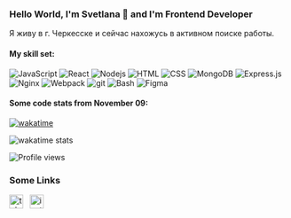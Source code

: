 ### Hello World, I'm Svetlana 👋 and I'm Frontend Developer
Я живу в г. Черкесске и сейчас нахожусь в активном поиске работы.
#### My skill set:

<p>
<img alt="JavaScript" src="https://img.shields.io/badge/-JavaScript-f0db4f?style=flat-square&logo=javascript&logoColor=white" />
<img alt="React" src="https://img.shields.io/badge/-React-61dafb?style=flat-square&logo=react&logoColor=white" />
<img alt="Nodejs" src="https://img.shields.io/badge/-NodeJS-026e00?style=flat-square&logo=node&logoColor=white" />
<img alt="HTML" src="https://img.shields.io/badge/-HTML-f5f5f5?style=for-the-badge&logo=html5&logoColor=E34F26" />
<img alt="CSS" src="https://img.shields.io/badge/-CSS-f5f5f5?style=for-the-badge&logo=css3&logoColor=1572B6" />
<img alt="MongoDB" src="https://img.shields.io/badge/-MongoDB-f5f5f5?style=for-the-badge&logo=mongodb&logoColor=47A248" />
<img alt="Express.js" src="https://img.shields.io/badge/-Express.js-f5f5f5?style=for-the-badge&" />
<img alt="Nginx" src="https://img.shields.io/badge/-Nginx-f5f5f5?style=for-the-badge&logo=nginx&logoColor=009639" />  
<img alt="Webpack" src="https://img.shields.io/badge/-Webpack-8DD6F9?style=flat-square&logo=webpack&logoColor=white" />
<img alt="git" src="https://img.shields.io/badge/-Git-f14e32?style=flat-square&logo=git&logoColor=white" />
<img alt="Bash" src="https://img.shields.io/badge/-Bash-f5f5f5?style=for-the-badge&logo=gnubash&logoColor=4EAA25" />
<img alt="Figma" src="https://img.shields.io/badge/-Figma-f5f5f5?style=for-the-badge&logo=figma&logoColor=F24E1E" />
</p>

#### Some code stats from November 09:

[![wakatime](https://wakatime.com/badge/user/bdc4a5db-f675-48fa-90d7-42c5b10ec837.svg)](https://wakatime.com/@bdc4a5db-f675-48fa-90d7-42c5b10ec837)

![wakatime stats](https://github-readme-stats.vercel.app/api/wakatime?username=jazzyvesper&layout=compact)

![Profile views](https://gpvc.arturio.dev/jazzyvesper)  

### Some Links

<a href="https://t.me/jazzyvesper" target="blank"><img align="center" src="https://cdn-icons-png.flaticon.com/512/2111/2111646.png" alt="telegram" height="25" width="25" /></a>&nbsp;&nbsp;
<a href="https://www.instagram.com/jazzyvesper/" target="blank"><img align="center" src="https://cdn-icons-png.flaticon.com/512/174/174855.png" alt="instagram" height="25" width="25" /></a>&nbsp;&nbsp;
